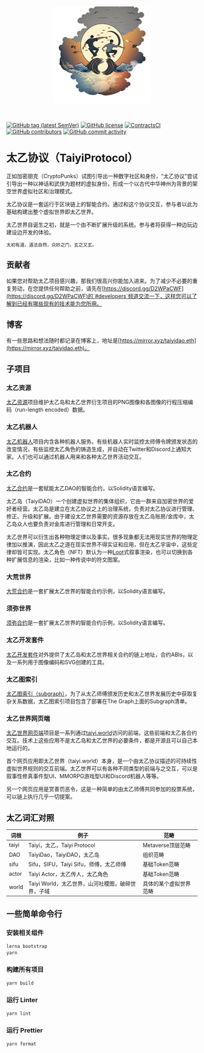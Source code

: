 <br/>
<p align="center">
<a href="https://taiyi.world" target="_blank">
<img src="https://raw.githubusercontent.com/TaiSifu/TaiyiProtocol/main/docs/logo-taiyiprotocol-manwoman-s.png" width="256" alt="TaiyiProtocol logo">
</a>
</p>
<br/>

[![GitHub tag (latest SemVer)](https://img.shields.io/github/v/tag/TaiSifu/TaiyiProtocol?style=flat-square)](https://hub.docker.com/r/TaiSifu/TaiyiProtocol/tags)
[![GitHub license](https://img.shields.io/github/license/TaiSifu/TaiyiProtocol?style=flat-square)](https://github.com/TaiSifu/TaiyiProtocol/blob/main/LICENSE)
[![ContractsCI](https://img.shields.io/github/workflow/status/TaiSifu/TaiyiProtocol/ContractsCI?style=flat-square&label=ContractsCI)](https://github.com/TaiSifu/TaiyiProtocol/actions?query=workflow%3AContractsCI)
[![GitHub contributors](https://img.shields.io/github/contributors-anon/TaiSifu/TaiyiProtocol?style=flat-square)](https://github.com/TaiSifu/TaiyiProtocol/graphs/contributors)
[![GitHub commit activity](https://img.shields.io/github/commit-activity/y/TaiSifu/TaiyiProtocol?style=flat-square)](https://github.com/TaiSifu/TaiyiProtocol/commits/main)

# 太乙协议（TaiyiProtocol）

正如加密朋克（CryptoPunks）试图引导出一种数字社区和身份，“太乙协议”尝试引导出一种以神话和武侠为题材的虚拟身份，形成一个以古代中华神州为背景的架空世界虚拟社区和治理模式。

太乙协议是一套运行于区块链上的智能合约。通过和这个协议交互，参与者以此为基础构建出整个虚拟世界即太乙世界。

太乙世界自诞生之初，就是一个由不断扩展升级的系统。参与者将获得一种边玩边建设边开发的体验。

    太初有道，道法自然，众妙之门，玄之又玄。

## 贡献者

如果您对帮助太乙项目感兴趣，那我们很高兴你能加入进来。为了减少不必要的重复劳动，在您提供任何帮助之前，请先在[https://discord.gg/D2WPaCWF](https://discord.gg/D2WPaCWF)的`#developers`频道交流一下，这样您可以了解到已经有哪些现有的技术能为您所用。

## 博客
有一些思路和想法随时都记录在博客上，地址是[https://mirror.xyz/taiyidao.eth](https://mirror.xyz/taiyidao.eth)。

## 子项目

### 太乙资源
[太乙资源](packages/taiyi-assets)项目维护太乙岛和太乙世界衍生项目的PNG图像和各图像的行程压缩编码（run-length encoded）数据。

### 太乙机器人
[太乙机器人](packages/taiyi-bots)项目内含各种机器人服务。有些机器人实时监控太师傅令牌颁发状态的改变情况，有些监控太乙角色的铸造生成，并自动在Twitter和Discord上通知大家。人们也可以通过机器人用来和各种太乙世界活动交互。

### 太乙合约
[太乙合约](packages/taiyi-contracts)是一套赋能太乙DAO的智能合约，以Solidity语言编写。

太乙岛（TaiyiDAO）一个创建虚拟世界的集体组织，它由一群来自加密世界的爱好者经营。太乙岛是建立在太乙协议之上的治理系统，负责对太乙协议进行管理、修正、升级和扩展。由于建设太乙世界需要的资源存放在太乙岛账房/金库中，太乙岛众人也要负责对金库进行管理和日常开支。

太乙世界可以衍生出各种物理定律以及事实。很多现象都无法用现实世界的物理定律加以推演，因此太乙之道在现实世界不得实证和应用，但在太乙宇宙中，这些定律却皆可实现。太乙角色（NFT）默认为一种[Loot](https://www.lootproject.com/)式叙事渲染，也可以切换到各种扩展信息的渲染，比如一种传说中的符文图案。

### 大荒世界
[大荒合约](packages/dahuang-contracts)是一套扩展太乙世界的智能合约示例，以Solidity语言编写。

### 须弥世界
[须弥合约](packages/xumi-contracts)是一套扩展太乙世界的智能合约示例，以Solidity语言编写。

### 太乙开发套件
[太乙开发套件](packages/taiyi-sdk)对外提供了太乙岛和太乙世界相关合约的链上地址，合约ABIs，以及一系列用于图像编码和SVG创建的工具。

### 太乙图索引
[太乙图索引（subgraph）](packages/taiyi-subgraph)，为了从太乙师傅颁发历史和太乙世界发展历史中获取复杂关系数据，太乙图索引项目包含了部署在The Graph上面的Subgraph清单。

### 太乙世界网页端
[太乙世界网页端](packages/taiyi-webapp)项目是一系列通过[taiyi.world](https://taiyi.world)访问的前端，这些前端和太乙各合约交互。技术上这些应用不是太乙岛和太乙世界的必要条件，都是开源且可以自己本地运行的。

首个网页应用即太乙世界（taiyi.world）本身，是一个由太乙协议描述的可持续性虚拟世界规则的交互前端。太乙世界可以有各种不同类型的前端与之交互，可以是叙事性修真事件型UI、MMORPG游戏型UI和Discord机器人等等。

另一个网页应用是赏善罚恶令，这是一种简单的由太乙师傅共同参加的投票系统，可以链上执行几乎一切提案。

## 太乙词汇对照

| 词根| 例子| 范畴|
| ------------------------------------- | -------------------------------------- |-------------------------------------- |
|taiyi|Taiyi，太乙，Taiyi Protocol|Metaverse顶层范畴|
|DAO|TaiyiDao，TaiyiDAO，太乙岛|组织范畴|
|sifu|Sifu，SIFU，Taiyi Sifu，师傅，太乙师傅|基础Token范畴|
|actor|Taiyi Actor，太乙传人，太乙角色|基础Token范畴|
|world|Taiyi World，太乙世界，山河社稷图，破碎世界，子域|具体的某个虚拟世界范畴|


## 一些简单命令行

### 安装相关组件

```sh
lerna bootstrap
yarn
```

### 构建所有项目

```sh
yarn build
```

### 运行 Linter

```sh
yarn lint
```

### 运行 Prettier

```sh
yarn format
```
